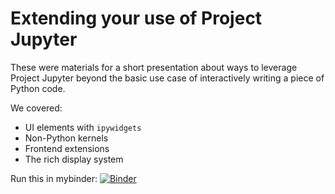 # Extending your use of Project Jupyter
 
These were materials for a short presentation about ways to leverage Project Jupyter beyond the basic use case of interactively writing a piece of Python code.

We covered:

* UI elements with `ipywidgets`
* Non-Python kernels
* Frontend extensions
* The rich display system

Run this in mybinder: [![Binder](https://mybinder.org/badge_logo.svg)](https://mybinder.org/v2/gh/dokempf/jupyter-intro-beyond-the-basics/main?labpath=demo.ipynb)
